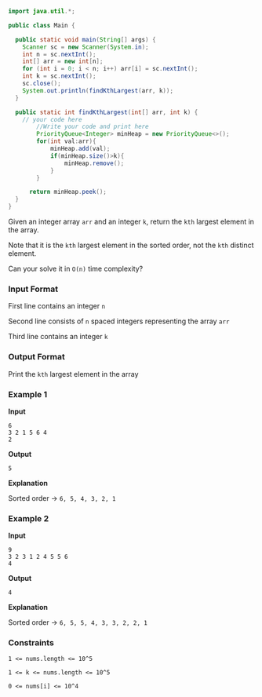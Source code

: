 
```java
import java.util.*;

public class Main {

  public static void main(String[] args) {
    Scanner sc = new Scanner(System.in);
    int n = sc.nextInt();
    int[] arr = new int[n];
    for (int i = 0; i < n; i++) arr[i] = sc.nextInt();
    int k = sc.nextInt();
    sc.close();
    System.out.println(findKthLargest(arr, k));
  }

  public static int findKthLargest(int[] arr, int k) {
    // your code here
	    //Write your code and print here
		PriorityQueue<Integer> minHeap = new PriorityQueue<>();
		for(int val:arr){
			minHeap.add(val);
			if(minHeap.size()>k){
				minHeap.remove();
			}
		}

	  return minHeap.peek();
  }
}
```

Given an integer array `arr` and an integer `k`, return the `kth` largest element in the array.

Note that it is the `kth` largest element in the sorted order, not the `kth` distinct element.

Can your solve it in `O(n)` time complexity?

### Input Format

First line contains an integer `n`

Second line consists of `n` spaced integers representing the array `arr`

Third line contains an integer `k`

### Output Format

Print the `kth` largest element in the array

### Example 1

**Input**

```
6
3 2 1 5 6 4
2
```

**Output**

```
5
```

**Explanation**

Sorted order -> `6, 5, 4, 3, 2, 1`

### Example 2

**Input**

```
9
3 2 3 1 2 4 5 5 6
4
```

**Output**

```
4
```

**Explanation**

Sorted order -> `6, 5, 5, 4, 3, 3, 2, 2, 1`

### Constraints

`1 <= nums.length <= 10^5`

`1 <= k <= nums.length <= 10^5`

`0 <= nums[i] <= 10^4`